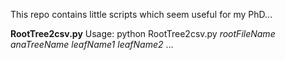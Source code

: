 This repo contains little scripts which seem useful for my PhD...


<b>RootTree2csv.py</b>
Usage: python RootTree2csv.py <i>rootFileName</i> <i>anaTreeName</i> <i>leafName1</i> <i>leafName2</i> ... 
